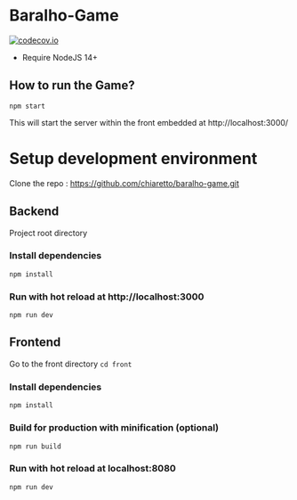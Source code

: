 # Baralho-Game

[![codecov.io](https://codecov.io/github/chiaretto/baralho-game/coverage.svg)](https://codecov.io/github/chiaretto/baralho-game)


* Require NodeJS 14+

## How to run the Game?
`npm start`

This will start the server within the front embedded at http://localhost:3000/

# Setup development environment
Clone the repo : 
https://github.com/chiaretto/baralho-game.git

## Backend

Project root directory

### Install dependencies
`npm install`

### Run with hot reload at http://localhost:3000
`npm run dev`

## Frontend

Go to the front directory
`cd front`

### Install dependencies
`npm install`

### Build for production with minification (optional)
`npm run build`

### Run with hot reload at localhost:8080
`npm run dev`
